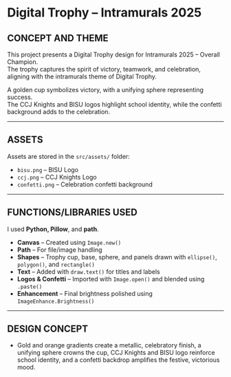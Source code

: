 # Digital Trophy – Intramurals 2025

## CONCEPT AND THEME
This project presents a Digital Trophy design for Intramurals 2025 – Overall Champion.  
The trophy captures the spirit of victory, teamwork, and celebration, aligning with the intramurals theme of Digital Trophy.

A golden cup symbolizes victory, with a unifying sphere representing success.  
The CCJ Knights and BISU logos highlight school identity, while the confetti background adds to the celebration.

---

## ASSETS
Assets are stored in the `src/assets/` folder:

- `bisu.png` – BISU Logo  
- `ccj.png` – CCJ Knights Logo  
- `confetti.png` – Celebration confetti background  

---

## FUNCTIONS/LIBRARIES USED
I used **Python, Pillow**, and **path**.

- **Canvas** – Created using `Image.new()`  
- **Path** – For file/image handling  
- **Shapes** – Trophy cup, base, sphere, and panels drawn with `ellipse()`, `polygon()`, and `rectangle()`  
- **Text** – Added with `draw.text()` for titles and labels  
- **Logos & Confetti** – Imported with `Image.open()` and blended using `.paste()`  
- **Enhancement** – Final brightness polished using `ImageEnhance.Brightness()`  

---

## DESIGN CONCEPT
- Gold and orange gradients create a metallic, celebratory finish, a unifying sphere crowns the cup, CCJ Knights and BISU logo reinforce school identity, and a confetti backdrop amplifies the festive, victorious mood.
